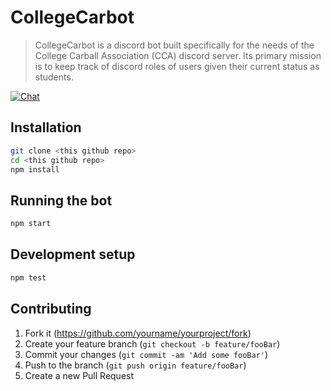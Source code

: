 # CollegeCarbot
> CollegeCarbot is a discord bot built specifically for the needs of the
  College Carball Association (CCA) discord server. Its primary mission is to
  keep track of discord roles of users given their current status as students.

[![Chat](https://img.shields.io/badge/chat-on%20discord-7289da.svg)](https://discord.gg/EDwd5wr)

## Installation

```sh
git clone <this github repo>
cd <this github repo>
npm install
```

## Running the bot

```sh
npm start
```

## Development setup

```sh
npm test
```

## Contributing

1. Fork it (<https://github.com/yourname/yourproject/fork>)
2. Create your feature branch (`git checkout -b feature/fooBar`)
3. Commit your changes (`git commit -am 'Add some fooBar'`)
4. Push to the branch (`git push origin feature/fooBar`)
5. Create a new Pull Request

<!-- Markdown link & img dfn's -->
[npm-image]: https://img.shields.io/npm/v/datadog-metrics.svg?style=flat-square
[npm-url]: https://npmjs.org/package/datadog-metrics
[npm-downloads]: https://img.shields.io/npm/dm/datadog-metrics.svg?style=flat-square
[travis-image]: https://img.shields.io/travis/dbader/node-datadog-metrics/master.svg?style=flat-square
[travis-url]: https://travis-ci.org/dbader/node-datadog-metrics
[wiki]: https://github.com/yourname/yourproject/wiki